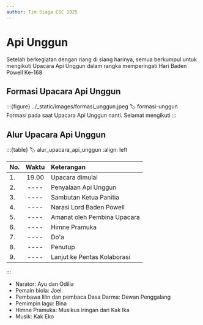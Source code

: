 ```yaml
---
author: Tim Siaga CSC 2025
---
```

# Api Unggun
Setelah berkegiatan dengan riang di siang harinya, semua berkumpul untuk mengikuti Upacara Api Unggun dalam rangka memperingati Hari Baden Powell Ke-168

## Formasi Upacara Api Unggun
:::{figure} ../_static/images/formasi_unggun.jpeg
:label: formasi-unggun
Formasi pada saat Upacara Api Unggun nanti. Selamat mengikuti
:::

## Alur Upacara Api Unggun
:::{table}
:label: alur_upacara_api_unggun
:align: left

| No.| Waktu | Keterangan |
| :--| :----: | :------ |
| 1. | 19.00 | Upacara dimulai |
| 2. | ---- | Penyalaan Api Unggun |
| 3. | ---- | Sambutan Ketua Panitia |
| 4. | ---- | Narasi Lord Baden Powell |
| 5. | ---- | Amanat oleh Pembina Upacara |
| 6. | ---- | Himne Pramuka |
| 7. | ---- | Do'a |
| 8. | ---- | Penutup |
| 9. | ---- | Lanjut ke Pentas Kolaborasi |

:::

- Narator: Ayu dan Odilia
- Pemain biola: Joel
- Pembawa lilin dan pembaca Dasa Darma: Dewan Penggalang
- Pemimpin lagu: Bina
- Himne Pramuka: Musikus iringan dari Kak Ika
- Musik: Kak Eko
